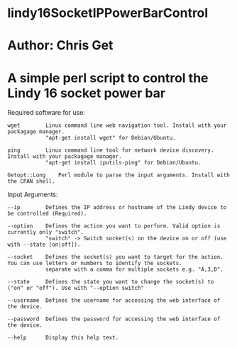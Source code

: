 # lindy16SocketIPPowerBarControl
# Author: Chris Get
# A simple perl script to control the Lindy 16 socket power bar

Required software for use:

	wget		Linux command line web navigation tool. Install with your packagage manager.
				"apt-get install wget" for Debian/Ubuntu.

	ping		Linux command line tool for network device discovery. Install with your packagage manager.
				"apt-get install iputils-ping" for Debian/Ubuntu.

	Getopt::Long	Perl module to parse the input arguments. Install with the CPAN shell.

Input Arguments:

	--ip		Defines the IP address or hostname of the Lindy device to be controlled (Required).

	--option	Defines the action you want to perform. Valid option is currently only "switch".
				"switch" -> Switch socket(s) on the device on or off (use with --state [on|off]).
	
	--socket	Defines the socket(s) you want to target for the action. You can use letters or numbers to identify the sockets.
				separate with a comma for multiple sockets e.g. "A,3,D".

	--state		Defines the state you want to change the socket(s) to ("on" or "off"). Use with "--option switch"

	--username	Defines the username for accessing the web interface of the device.

	--password	Defines the password for accessing the web interface of the device.

	--help		Display this help text.
